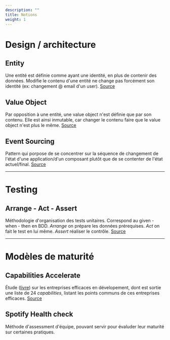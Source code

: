 ```yaml
---
description: ""
title: Notions
weight: 1
---
```


# Design / architecture
## Entity
Une entité est définie comme ayant une identité, en plus de contenir des données. Modifie le contenu d'une entité ne change pas forcément son identité (ex: changement @ email d'un user). [Source](http://www.informatix.fr/articles/conception/valueobject-qu-est-ce-que-c-est-192)

## Value Object
Par opposition à une entité, une value object n'est définie que par son contenu. Elle est ainsi inmutable, car changer le contenu faire que le value object n'est plus le même. [Source](https://martinfowler.com/bliki/ValueObject.html)

## Event Sourcing
Pattern qui porpose de se concentrer sur la séquence de changement de l'état d'une application/d'un composant plutôt que de se contenter de l'état actuel/final. [Source](https://blog.engineering.publicissapient.fr/2017/01/16/event-sourcing-comprendre-les-bases-dun-systeme-evenementiel/#:~:text=Qu'est%2Dce%20que%20l,%C3%A9tat%20o%C3%B9%20elle%20se%20trouve.)

---

# Testing
## Arrange - Act - Assert
Méthodologie d'organisation des tests unitaires. Correspond au given - when - then en BDD. *Arrange* on prépare les données prérequises. *Act* on fait le test en lui même. *Assert* réaliser le contrôle. [Source](https://automationpanda.com/2020/07/07/arrange-act-assert-a-pattern-for-writing-good-tests/)

---

# Modèles de maturité
## Capabilities Accelerate
Étude ([livre](https://www.oreilly.com/library/view/accelerate/9781457191435/)) sur les entreprises efficaces en dévelopement, dont est sortie une liste de 24 *capabilities*, listant les points communs de ces entreprises efficaces. [Source](https://devopsefficiency.com/matrices.html)

## Spotify Health check
Méthode d'assessment d'équipe, pouvant servir pour évaluder leur maturité sur certaines pratiques.